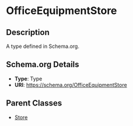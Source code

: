 # OfficeEquipmentStore

## Description
A type defined in Schema.org.

## Schema.org Details
- **Type**: Type
- **URI**: https://schema.org/OfficeEquipmentStore

## Parent Classes
- [Store](../Store.md)

